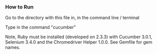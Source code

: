 ### How to Run
Go to the directory with this file in, in the command line / terminal

Type in the command "cucumber"

Note, Ruby must be installed (developed on 2.3.3) with Cucumber 3.0.1, Selenium 3.4.0 and the Chromedriver Helper 1.0.0.
See Gemfile for gem names.